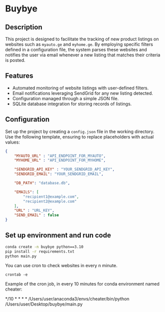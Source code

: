 # Buybye

## Description

This project is designed to facilitate the tracking of new product listings on websites such as `myauto.ge` and `myhome.ge`. By employing specific filters defined in a configuration file, the system parses these websites and notifies the user via email whenever a new listing that matches their criteria is posted.

## Features

- Automated monitoring of website listings with user-defined filters.
- Email notifications leveraging SendGrid for any new listing detected.
- Configuration managed through a simple JSON file.
- SQLite database integration for storing records of listings.

## Configuration

Set up the project by creating a `config.json` file in the working directory. Use the following template, ensuring to replace placeholders with actual values:

```json
{
    "MYAUTO_URL" : "API_ENDPOINT_FOR_MYAUTO",
    "MYHOME_URL" : "API_ENDPOINT_FOR_MYHOME",

    "SENDGRID_API_KEY" : "YOUR_SENDGRID_API_KEY",
    "SENDGRID_EMAIL": "YOUR_SENDGRID_EMAIL",

    "DB_PATH": "database.db",

    "EMAILS": [
        "recipient1@example.com",
        "recipient2@example.com"
    ],
    "URL" : "URL_KEY",
    "SEND_EMAIL" : false
}
```

## Set up environment and run code
```cmd
conda create -n buybye python==3.10
pip install -r requirements.txt
python main.py
```

You can use cron to check websites in every n minute.
```
crontab -e
```
Example of the cron job, in every 10 minutes for conda environment named cheater:

*/10 * * * * /Users/user/anaconda3/envs/cheater/bin/python /Users/user/Desktop/buybye/main.py
